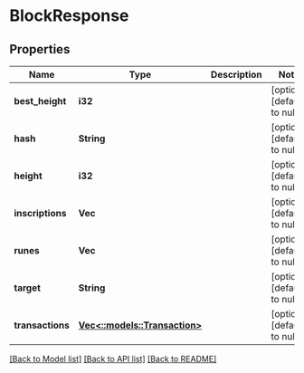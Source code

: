 # BlockResponse

## Properties
Name | Type | Description | Notes
------------ | ------------- | ------------- | -------------
**best_height** | **i32** |  | [optional] [default to null]
**hash** | **String** |  | [optional] [default to null]
**height** | **i32** |  | [optional] [default to null]
**inscriptions** | **Vec<String>** |  | [optional] [default to null]
**runes** | **Vec<String>** |  | [optional] [default to null]
**target** | **String** |  | [optional] [default to null]
**transactions** | [**Vec<::models::Transaction>**](Transaction.md) |  | [optional] [default to null]

[[Back to Model list]](../README.md#documentation-for-models) [[Back to API list]](../README.md#documentation-for-api-endpoints) [[Back to README]](../README.md)


